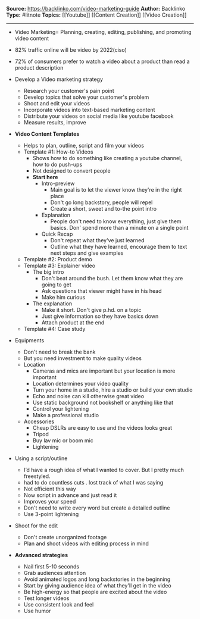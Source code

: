 ---
---
**Source:** https://backlinko.com/video-marketing-guide
**Author:** Backlinko
**Type:** #litnote 
**Topics:** [[Youtube]] [[Content Creation]] [[Video Creation]] 

----

- Video Marketing= Planning, creating, editing, publishing, and promoting video content
- 82% traffic online will be video by 2022(ciso)
-  72% of consumers prefer to watch a video about a product than read a product description

- Develop a Video marketing strategy
	-  Research your customer's pain point
	- Develop topics that solve your customer's problem
	- Shoot and edit your videos
	- Incorporate videos into text-based marketing content
	- Distribute your videos on social media like youtube facebook
	- Measure results, improve

- **Video Content Templates**
	- Helps to plan, outline, script and film your videos
	- Template #1: How-to Videos
		- Shows how to do something like creating a youtube channel, how to do push-ups
		- Not designed to convert people
		- **Start here**
			- Intro-preview
				- Main goal is to let the viewer know they're in the right place
				- Don't go long backstory, people will repel
				- Create a short, sweet and to-the point intro
			- Explanation
				- People don't need to know everything, just give them basics. Don' spend more than a minute on a single point
			- Quick Recap
				- Don't repeat what they've just learned
				- Outline what they have learned, encourage them to text next steps and give examples
	- Template #2: Product demo
	- Template #3: Explainer video
		- The big intro
			- Don't beat around the bush. Let them know what they are going to get
			- Ask questions that viewer might have in his head
			- Make him curious
		- The explanation
			- Make it short. Don't give p.hd. on a topic
			- Just give information so they have basics down
			- Attach product at the end
	- Template #4: Case study

- Equipments
	- Don't need to break the bank
	- But you need investment to make quality videos
	- Location
		- Cameras and mics are important but your location is more important
		- Location determines your video quality
		- Turn your home in a studio, hire a studio or build your own studio
		- Echo and noise can kill otherwise great video
		- Use static background not bookshelf or anything like that
		- Control your lightening
		- Make a professional studio
	- Accessories
		- Cheap DSLRs are easy to use and the videos looks great
		- Tripod
		- Buy lav mic or boom mic
		- Lightening

- Using a script/outline
	-  I’d have a rough idea of what I wanted to cover. But I pretty much freestyled.
	- had to do countless cuts . lost track of what I was saying
	- Not efficient this way
	- Now script in advance and just read it 
	- Improves your speed
	- Don't need to write every word but create a detailed outline
	- Use 3-point lightening

- Shoot for the edit
	- Don't create unorganized footage
	- Plan and shoot videos with editing process in mind


- **Advanced strategies**
	- Nail first 5-10 seconds
	- Grab audiences attention
	- Avoid animated logos and long backstories in the beginning
	- Start by giving audience idea of what they'll get in the video
	- Be high-energy so that people are excited about the video
	- Test longer videos
	- Use consistent look and feel
	- Use humor